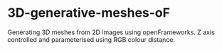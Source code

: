 # 3D-generative-meshes-oF
Generating 3D meshes from 2D images using openFrameworks. Z axis controlled and parameterised using RGB colour distance.

